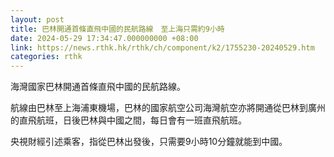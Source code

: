 ```yaml
---
layout: post
title: 巴林開通首條直飛中國的民航路線　至上海只需約9小時
date: 2024-05-29 17:34:47.000000000 +08:00
link: https://news.rthk.hk/rthk/ch/component/k2/1755230-20240529.htm
categories: rthk
---
```


海灣國家巴林開通首條直飛中國的民航路線。

航線由巴林至上海浦東機場，巴林的國家航空公司海灣航空亦將開通從巴林到廣州的直飛航班，日後巴林與中國之間，每日會有一班直飛航班。

央視財經引述乘客，指從巴林出發後，只需要9小時10分鐘就能到中國。
